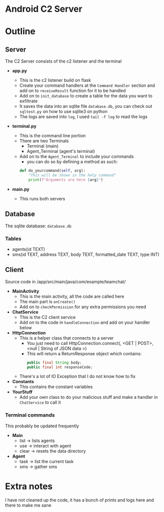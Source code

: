 # Android C2 Server

# Outline
## Server
The C2 Server consists of the c2 listener and the terminal 
- **app.py** 
  - This is the c2 listener build on flask
  - Create your command handlers at the `Command Handler` section and add on to `receiveResult` function for it to be handled
  - Add on to `init_database` to create a table for the data you want to exfiltrate
  - It saves the data into an sqlite file `database.db`, you can check out `sqltest.py` on how to use sqlite3 on python 
  - The logs are saved into `log`, I used `tail -f log` to read the logs

- **terminal.py**
  - This is the command line portion
  - There are two Terminals
    - Terminal (main)
    - Agent_Terminal (agent's terminal)
  - Add on to the `Agent_Terminal` to include your commands
    - you can do so by defining a method as such:
    ```python
    def do_yourcommand(self, arg):
        "This will be shown in the help command"
        print(f"Arguments are here {arg}")
    ```
- **main.py**
  - This runs both servers

## Database
The sqlite database: `database.db`

### Tables
-  agents(id TEXT)
-  sms(id TEXT, address TEXT, body TEXT, formatted_date TEXT, type INT)

## Client
Source code in /app/src/main/java/com/example/teamchat/
- **MainActivity**
  - This is the main activity, all the code are called here
  - The main part is `onCreate()`
  - Add on to `checkPermission` for any extra permissions you need
- **ChatService**
  - This is the C2 client service
  - Add on to the code in `handleConnection` and add on your handler below
- **HttpConnection**
  - This is a helper class that connects to a server
    - You just need to call HttpConnection.connect(<Server>, <GET | POST>, <null | String of JSON data >)
    - This will return a ReturnResponse object which contains:
      ```java
      public final String body;
      public final int responseCode;
      ```
  - There's a lot of IO Exception that I do not know how to fix
- **Constants**
  - This contains the constant variables
- **YourStuff**
  - Add your own class to do your malicious stuff and make a handler in `ChatService` to call it


### Terminal commands
This probably be updated frequently

- **Main**
  - list -> lists agents
  - use <number> -> interact with agent
  - clear -> resets the data directory 
- **Agent**
  - task -> list the current task
  - sms -> gather sms

# Extra notes
I have not cleaned up the code, it has a bunch of prints and logs here and there to make me sane
